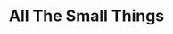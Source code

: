 ---
ee_id: '4250'
site: '1'
type: '2'
long_id: 2014-078 All The Small Things Edition
url: 2014-078-all-the-small-things-edition
title: All The Small Things
year: '2014'
medium: Xerox and hand stamp on paper
commission:
add_credit:
dims:
pitch:
ps:
live_url:
related:
youtube:
imgs: all-the-small-things-2014-078-database-2-ih.jpg
subheading: "(Edition)"
year2: '2014'
download:
add_credits:
related_code:
layout: things-i-made
---